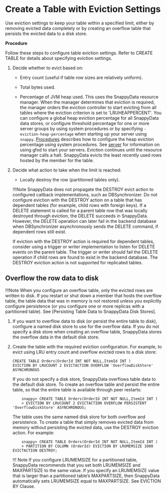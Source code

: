 # Create a Table with Eviction Settings
Use eviction settings to keep your table within a specified limit, either by removing evicted data completely or by creating an overflow table that persists the evicted data to a disk store.

**Procedure**

Follow these steps to configure table eviction settings. Refer to CREATE TABLE for details about specifying eviction settings.

1. Decide whether to evict based on:

	* Entry count (useful if table row sizes are relatively uniform).

	* Total bytes used.

	* Percentage of JVM heap used. This uses the SnappyData resource manager. When the manager determines that eviction is required, the manager orders the eviction controller to start evicting from all tables where the eviction criterion is set to 'LRUHEAPPERCENT'.
	You can configure a global heap eviction percentage for all SnappyData data stores, or configure threshold percentage for one or more server groups by using system procedures or by specifying `-eviction-heap-percentage` when starting up your server using `snappy`. [Procedures](../../../reference/inbuilt_system_procedures/SystemProcedures.md) describes how to configure the heap eviction percentage using system procedures. See [server](../../../reference/command_line_utilities/store-server.md) for information on using gfxd to start your servers.
	Eviction continues until the resource manager calls a halt. SnappyData evicts the least recently used rows hosted by the member for the table.
    
2. Decide what action to take when the limit is reached:

	* Locally destroy the row (partitioned tables only).
    
	!!!Note
		SnappyData does not propagate the DESTROY evict action to configured callback implementations, such as DBSynchronizer. Do not configure eviction with the DESTROY action on a table that has dependent tables (for example, child rows with foreign keys). If a DELETE statement is called for a parent table row that was locally destroyed through eviction, the DELETE succeeds in SnappyData. However, the DELETE operation can later fail in the backend database when DBSynchronizer asynchronously sends the DELETE command, if dependent rows still exist.

	If eviction with the DESTROY action is required for dependent tables, consider using a trigger or writer implementation to listen for DELETE events on the parent table. The trigger or writer should fail the DELETE operation if child rows are found to exist in the backend database.
	The DESTROY eviction action is not supported for replicated tables.

## Overflow the row data to disk

!!!Note
   	When you configure an overflow table, only the evicted rows are written to disk. If you restart or shut down a member that hosts the overflow table, the table data that was in memory is not restored unless you explicitly configure persistence (or you configure one or more replicas with a partitioned table). See [Persisting Table Data to SnappyData Disk Stores]. 
        
1. If you want to overflow data to disk (or persist the entire table to disk), configure a named disk store to use for the overflow data. If you do not specify a disk store when creating an overflow table, SnappyData stores the overflow data in the default disk store.

2. Create the table with the required eviction configuration.
	For example, to evict using LRU entry count and overflow evicted rows to a disk store:
    
	```
    CREATE TABLE Orders(OrderId INT NOT NULL,ItemId INT ) 
    EVICTION BY LRUCOUNT 2 EVICTACTION OVERFLOW 'OverflowDiskStore' ASYNCHRONOUS
    ```
    
	If you do not specify a disk store, SnappyData overflows table data to the default disk store.
	To create an overflow table and persist the entire table, so that the entire table is available through peer restarts:

	```
		snappy> CREATE TABLE Orders(OrderId INT NOT NULL,ItemId INT ) 
		> EVICTION BY LRUCOUNT 2 EVICTACTION OVERFLOW PERSISTENT 'OverflowDiskStore' ASYNCHRONOUS;
	```
    
	The table uses the same named disk store for both overflow and persistence.
	To create a table that simply removes evicted data from memory without persisting the evicted data, use the DESTROY eviction action. For example:

	```
    	snappy> CREATE TABLE Orders(OrderId INT NOT NULL,ItemId INT ) 
		> PARTITION BY COLUMN (OrderId) EVICTION BY LRUMEMSIZE 1000 EVICTACTION DESTROY;
	```

	!!! Note
		If you configure LRUMEMSIZE for a partitioned table, SnappyData recommends that you set both LRUMEMSIZE and MAXPARTSIZE to the same value. If you specify an LRUMEMSIZE value that is larger than a partitioned table’s MAXPARTSIZE, then SnappyData automatically sets LRUMEMSIZE equal to MAXPARTSIZE. See EVICTION BY Clause.
